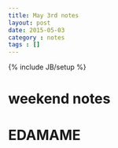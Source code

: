 ```yaml
---
title: May 3rd notes
layout: post
date: 2015-05-03
category : notes
tags : []
---
```

{% include JB/setup %}

# weekend notes

# EDAMAME
